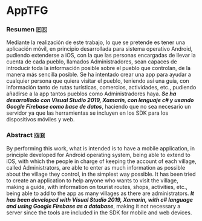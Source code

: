 # AppTFG
### Resumen :es: 
Mediante la realización de este trabajo, lo que se pretende es tener una aplicación móvil, en principio desarrollada para sistema operativo Android, pudiendo extenderse a iOS, con la que las personas encargadas de llevar la cuenta de cada pueblo, llamados Administradores, sean capaces de introducir toda la información posible sobre el pueblo que controlan, de la manera más sencilla posible. Se ha intentado crear una app para ayudar a cualquier persona que quiera visitar el pueblo, teniendo así una guía, con información tanto de rutas turísticas, comercios, actividades, etc., pudiendo añadirse a la app tantos pueblos como Administradores haya. _**Se ha desarrollado con Visual Studio 2019, Xamarin, con lenguaje c# y usando Google Firebase como base de datos**_, haciendo que no sea necesario un servidor ya que las herramientas se incluyen en los SDK para los dispositivos móviles y web.
### Abstract :gb:
By performing this work, what is intended is to have a mobile application, in principle developed for Android operating system, being able to extend to iOS, with which the people in charge of keeping the account of each village, called Administrators, are able to enter as much information as possible about the village they control, in the simplest way possible. It has been tried to create an application to help anyone who wants to visit the village, making a guide, with information on tourist routes, shops, activities, etc., being able to add to the app as many villages as there are administrators. _**It has been developed with Visual Studio 2019, Xamarin, with c# language and using Google Firebase as a database**_, making it not necessary a server since the tools are included in the SDK for mobile and web devices.
